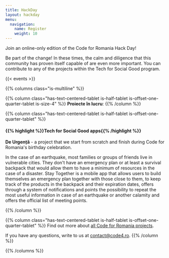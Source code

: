 ```yaml
---
title: HackDay
layout: hackday
menu:
  navigation:
    name: Register
    weight: 10
---
```


Join an online-only edition of the Code for Romania Hack Day!

Be part of the change! In these times, the calm and diligence that this community has proven itself capable of are even more important. You can contribute to any of the projects within the Tech for Social Good program.

{{< events >}}

{{% columns class="is-multiline" %}}

{{% column class="has-text-centered-tablet is-half-tablet is-offset-one-quarter-tablet is-size-4" %}}
**Proiecte în lucru**:
{{% /column %}}


{{% column class="has-text-centered-tablet is-half-tablet is-offset-one-quarter-tablet" %}}
#### {{% highlight %}}Tech for Social Good apps{{% /highlight %}}

**De Urgență** - a project that we start from scratch and finish during Code for Romania's birthday celebration. 

In the case of an earthquake, most families or groups of friends live in vulnerable cities. They don't have an emergency plan or at least a survival backpack that would allow them to have a minimum of resources in the case of a disaster. Stay Together is a mobile app that allows users to build themselves an emergency plan together with those close to them, to keep track of the products in the backpack and their expiration dates, offers through a system of notifications and points the possibility to repeat the most useful information in case of an earthquake or another calamity and offers the official list of meeting points.

{{% /column %}}

{{% column class="has-text-centered-tablet is-half-tablet is-offset-one-quarter-tablet" %}}
Find out more about [all Code for Romania projects](https://bit.ly/2SREoGf).

If you have any questions, write to us at [contact@code4.ro](mailto:contact@code4.ro).
{{% /column %}}

{{% /columns %}}
